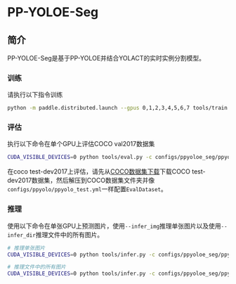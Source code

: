 # PP-YOLOE-Seg


## 简介
PP-YOLOE-Seg是基于PP-YOLOE并结合YOLACT的实时实例分割模型。

### 训练

请执行以下指令训练

```bash
python -m paddle.distributed.launch --gpus 0,1,2,3,4,5,6,7 tools/train.py -c configs/ppyoloe_seg/ppyoloe_plus_seg_crn_l_80e_coco.yml --eval --amp
```
### 评估

执行以下命令在单个GPU上评估COCO val2017数据集

```bash
CUDA_VISIBLE_DEVICES=0 python tools/eval.py -c configs/ppyoloe_seg/ppyoloe_plus_seg_crn_l_80e_coco.yml -o weights=${model_weights}
```

在coco test-dev2017上评估，请先从[COCO数据集下载](https://cocodataset.org/#download)下载COCO test-dev2017数据集，然后解压到COCO数据集文件夹并像`configs/ppyolo/ppyolo_test.yml`一样配置`EvalDataset`。

### 推理

使用以下命令在单张GPU上预测图片，使用`--infer_img`推理单张图片以及使用`--infer_dir`推理文件中的所有图片。


```bash
# 推理单张图片
CUDA_VISIBLE_DEVICES=0 python tools/infer.py -c configs/ppyoloe_seg/ppyoloe_plus_seg_crn_l_80e_coco.yml -o weights=${model_weights} --infer_img=demo/000000014439_640x640.jpg

# 推理文件中的所有图片
CUDA_VISIBLE_DEVICES=0 python tools/infer.py -c configs/ppyoloe_seg/ppyoloe_plus_crn_l_80e_coco.yml -o weights=${model_weights} --infer_dir=demo
```
